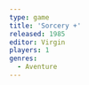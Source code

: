 ```yaml
---
type: game
title: 'Sorcery +'
released: 1985
editor: Virgin
players: 1
genres:
  - Aventure
---
```


